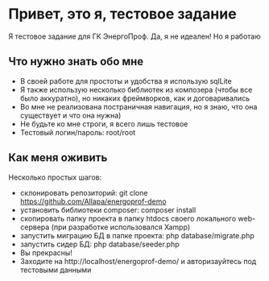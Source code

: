 # Привет, это я, тестовое задание

Я тестовое задание для ГК ЭнергоПроф. Да, я не идеален! Но я работаю

## Что нужно знать обо мне

- В своей работе для простоты и удобства я использую sqlLite
- Я также использую несколько библиотек из композера (чтобы все было аккуратно), но никаких фреймворков, как и договаривались
- Во мне не реализована постраничная навигация, но я знаю, что она существует и что она нужна)
- Не будьте ко мне строги, я всего лишь тестовое 
- Тестовый логин/пароль: root/root

## Как меня оживить

Несколько простых шагов:

- склонировать репозиторий: git clone https://github.com/Allapa/energoprof-demo
- установить библиотеки composer: composer install
- скопировать папку проекта в папку htdocs своего локального web-сервера (при разработке использовался Xampp)
- запустить миграцию БД в папке проекта: php database/migrate.php
- запустить сидер БД: php database/seeder.php
- Вы прекрасны! 
- Заходите на http://localhost/energoprof-demo/ и авторизауйтесь под тестовыми данными
